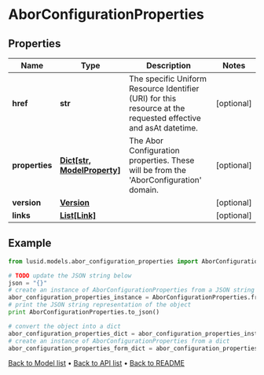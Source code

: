 # AborConfigurationProperties


## Properties
Name | Type | Description | Notes
------------ | ------------- | ------------- | -------------
**href** | **str** | The specific Uniform Resource Identifier (URI) for this resource at the requested effective and asAt datetime. | [optional] 
**properties** | [**Dict[str, ModelProperty]**](ModelProperty.md) | The Abor Configuration properties. These will be from the &#39;AborConfiguration&#39; domain. | [optional] 
**version** | [**Version**](Version.md) |  | [optional] 
**links** | [**List[Link]**](Link.md) |  | [optional] 

## Example

```python
from lusid.models.abor_configuration_properties import AborConfigurationProperties

# TODO update the JSON string below
json = "{}"
# create an instance of AborConfigurationProperties from a JSON string
abor_configuration_properties_instance = AborConfigurationProperties.from_json(json)
# print the JSON string representation of the object
print AborConfigurationProperties.to_json()

# convert the object into a dict
abor_configuration_properties_dict = abor_configuration_properties_instance.to_dict()
# create an instance of AborConfigurationProperties from a dict
abor_configuration_properties_form_dict = abor_configuration_properties.from_dict(abor_configuration_properties_dict)
```
[Back to Model list](../README.md#documentation-for-models) &#8226; [Back to API list](../README.md#documentation-for-api-endpoints) &#8226; [Back to README](../README.md)


